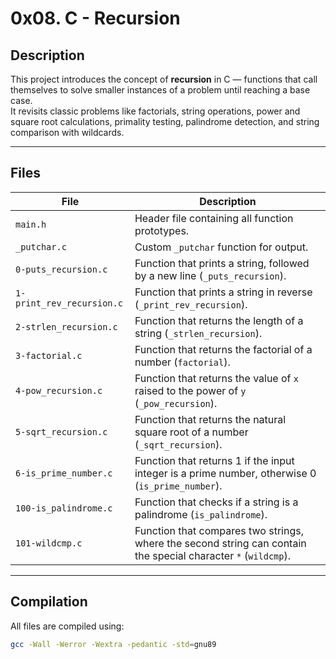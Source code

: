 # 0x08. C - Recursion

## Description
This project introduces the concept of **recursion** in C — functions that call themselves to solve smaller instances of a problem until reaching a base case.  
It revisits classic problems like factorials, string operations, power and square root calculations, primality testing, palindrome detection, and string comparison with wildcards.

---

## Files

| File | Description |
|------|-------------|
| `main.h` | Header file containing all function prototypes. |
| `_putchar.c` | Custom `_putchar` function for output. |
| `0-puts_recursion.c` | Function that prints a string, followed by a new line (`_puts_recursion`). |
| `1-print_rev_recursion.c` | Function that prints a string in reverse (`_print_rev_recursion`). |
| `2-strlen_recursion.c` | Function that returns the length of a string (`_strlen_recursion`). |
| `3-factorial.c` | Function that returns the factorial of a number (`factorial`). |
| `4-pow_recursion.c` | Function that returns the value of `x` raised to the power of `y` (`_pow_recursion`). |
| `5-sqrt_recursion.c` | Function that returns the natural square root of a number (`_sqrt_recursion`). |
| `6-is_prime_number.c` | Function that returns 1 if the input integer is a prime number, otherwise 0 (`is_prime_number`). |
| `100-is_palindrome.c` | Function that checks if a string is a palindrome (`is_palindrome`). |
| `101-wildcmp.c` | Function that compares two strings, where the second string can contain the special character `*` (`wildcmp`). |

---

## Compilation

All files are compiled using:

```bash
gcc -Wall -Werror -Wextra -pedantic -std=gnu89
